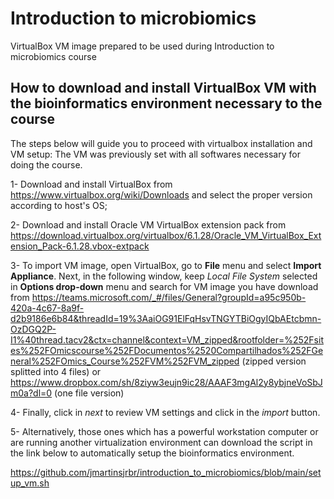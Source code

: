 # Introduction to microbiomics
VirtualBox VM image prepared to be used during Introduction to microbiomics course


## How to download and install VirtualBox VM with the bioinformatics environment necessary to the course

The steps below will guide you to proceed with virtualbox installation and VM setup: The VM was previously set with all softwares necessary for doing the course. 

1-	Download and install VirtualBox from https://www.virtualbox.org/wiki/Downloads
and select the proper version according to host's OS;

2-	Download and install Oracle VM VirtualBox extension pack from https://download.virtualbox.org/virtualbox/6.1.28/Oracle_VM_VirtualBox_Extension_Pack-6.1.28.vbox-extpack 

3-	To import VM image, open VirtualBox, go to **File** menu and select **Import Appliance**. Next, in the following window, keep *Local File System* selected in **Options drop-down** menu and search for VM image you have download from https://teams.microsoft.com/_#/files/General?groupId=a95c950b-420a-4c67-8a9f-d2b9186e6b84&threadId=19%3AaiOG91ElFqHsvTNGYTBiOgyIQbAEtcbmn-OzDGQ2P-I1%40thread.tacv2&ctx=channel&context=VM_zipped&rootfolder=%252Fsites%252FOmicscourse%252FDocumentos%2520Compartilhados%252FGeneral%252FOmics_Course%252FVM%252FVM_zipped (zipped version splitted into 4 files) or https://www.dropbox.com/sh/8ziyw3eujn9ic28/AAAF3mgAl2y8ybjneVoSbJm0a?dl=0 (one file version)

4-	 Finally, click in *next* to review VM settings and click in the *import* button.

5-	Alternatively, those ones which has a powerful workstation computer or are running another virtualization environment can download the script in the link below to automatically setup the bioinformatics environment.

https://github.com/jmartinsjrbr/introduction_to_microbiomics/blob/main/setup_vm.sh

